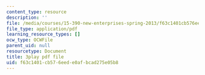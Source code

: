 ```yaml
---
content_type: resource
description: ''
file: /media/courses/15-390-new-enterprises-spring-2013/f63c1401cb576eede0afbcad275e05b8_NS0pxSF0Kmo.pdf
file_type: application/pdf
learning_resource_types: []
ocw_type: OCWFile
parent_uid: null
resourcetype: Document
title: 3play pdf file
uid: f63c1401-cb57-6eed-e0af-bcad275e05b8
---
```

